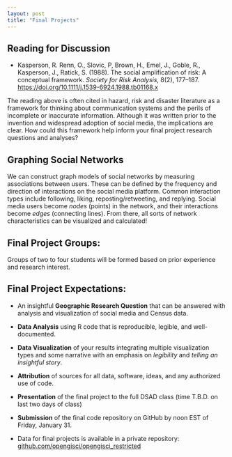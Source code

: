 ```yaml
---
layout: post
title: "Final Projects"
---
```


## Reading for Discussion

- Kasperson, R. Renn, O., Slovic, P, Brown, H., Emel, J., Goble, R., Kasperson, J., Ratick, S. (1988). The social amplification of risk: A conceptual framework. *Society for Risk Analysis*, 8(2), 177–187. https://doi.org/10.1111/j.1539-6924.1988.tb01168.x

The reading above is often cited in hazard, risk and disaster literature as a framework for thinking about communication systems and the perils of incomplete or inaccurate information. 
Although it was written prior to the invention and widespread adoption of social media, the implications are clear.
How could this framework help inform your final project research questions and analyses? 

## Graphing Social Networks

We can construct graph models of social networks by measuring associations between users. These can be defined by the frequency and direction of interactions on the social media platform. Common interaction types include following, liking, reposting/retweeting, and replying. Social media users become *nodes* (points) in the network, and their interactions become *edges* (connecting lines). From there, all sorts of network characteristics can be visualized and calculated! 

## Final Project Groups:

Groups of two to four students will be formed based on prior experience and research interest.

## Final Project Expectations:

- An insightful **Geographic Research Question** that can be answered with analysis and visualization of social media and Census data.
- **Data Analysis** using R code that is reproducible, legible, and well-documented.
- **Data Visualization** of your results integrating multiple visualization types and some narrative with an emphasis on *legibility* and *telling an insightful story*. 
- **Attribution** of sources for all data, software, ideas, and any authorized use of code.
- **Presentation** of the final project to the full DSAD class (time T.B.D. on last two days of class)
- **Submission** of the final code repository on GitHub by noon EST of Friday, January 31.

- Data for final projects is available in a private repository: [github.com/opengisci/opengisci_restricted](https://github.com/opengisci/opengisci_restricted)
